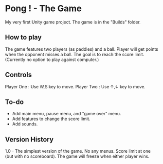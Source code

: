 # Pong ! - The Game

My very first Unity game project.
The game is in the "Builds" folder.

## How to play

The game features two players (as paddles) and a ball. Player will get points when the opponent misses a ball. The goal is to reach the score limit. (Currently no option to play against computer.)

## Controls

Player One : Use W,S key to move.
Player Two : Use ↑,↓ key to move.

## To-do

- Add main menu, pause menu, and "game over" menu.
- Add features to change the score limit.
- Add sounds.

## Version History

1.0 - The simplest version of the game. No any menus. Score limit at one (but with no scoreboard). The game will freeze when either player wins.
